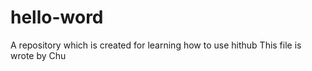 # hello-word
A repository which is created for learning how to use hithub
This file is wrote by Chu
